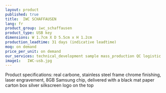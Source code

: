 ```yaml
---
layout: product
published: true
title:  IWC SCHAFFAUSEN
lang: fr
product_group: iwc_schaffausen
product_type: USB key
dimensions: W 1.7cm X D 5.5cm x H 1.2cm
production_leadtime: 31 days (indicative leadtime)
moq: on demand
price_per_unit: on demand
our_services: technical_development sample mass_production QC logistic shipping
image1:   IWC-usb.jpg
---
```

Product specifications: real carbone, stainless steel frame chrome finishing, laser engravement, 8GB Samsung chip, delivered with a black  mat paper carton box silver silkscreen logo on the top						
